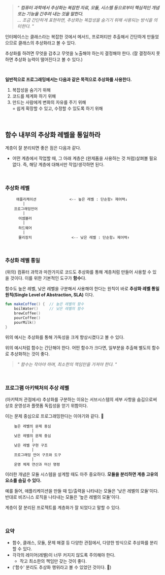 > *" **컴퓨터 과학에서 추상화는 복잡한 자료, 모듈, 시스템 등으로부터 핵심적인 개념 또는 기능을 간추려 내는 것을 말한다.** <br> ... 조금 간단하게 표현하면, 추상화는 복잡성을 숨기기 위해 사용되는 방식을 의미한다. "*

인터페이스는 클래스라는 복잡한 것에서 메서드, 프로퍼티만 추출해서 간단하게 만들었으므로 클래스의 추상화라고 볼 수 있다.

추상화를 하려면 무엇을 감추고 무엇을 노출해야 하는지 결정해야 한다. (잘 결정하지 못하면 추상화 능력이 떨어진다고 볼 수 있다.)

<br>

**일반적으로 프로그래밍에서는 다음과 같은 목적으로 추상화를 사용한다.**

1. 복잡성을 숨기기 위해
2. 코드를 체계화 하기 위해 
3. 만드는 사람에게 변화의 자유를 주기 위해 <br> = 쉽게 확장할 수 있고, 수정할 수 있도록 하기 위해

<br>

## 함수 내부의 추상화 레벨을 통일하라

계층이 잘 분리되면 좋은 점은 다음과 같다.

- 어떤 계층에서 작업할 때, 그 아래 계층은 (완제품을 사용하는 것 처럼)살펴볼 필요 없다. 즉, 해당 계층에 대해서만 작업/생각하면 된다.

<br>

### 추상화 레벨

```
     애플리케이션               <-- 높은 레벨 : 단순함↑ 제어력↓
        |
    프로그래밍언어
        |
      어셈블러
        |
      하드웨어
        |
      물리장치                  <-- 낮은 레벨 : 단순함↓ 제어력↑
```

<br>

### 추상화 레벨 통일

(위의) 컴퓨터 과학과 마찬가지로 코드도 추상화를 통해 계층처럼 만들어 사용할 수 있을 것이다. 이를 위한 기본적인 도구가 **함수**다.

함수도 높은 레벨, 낮은 레벨을 구분해서 사용해야 한다는 원칙이 바로 **추상화 레벨 통일 원칙(Single Level of Abstraction, SLA)** 이다.

```kotlin
fun makeCoffee() {  // 높은 레벨의 함수
    boilWater()     // 낮은 레벨의 함수
    brewCoffee()
    pourCoffee()
    pourMilk()
}
```

위의 예시는 추상화를 통해 가독성을 크게 향상시켰다고 볼 수 있다.

위의 예시처럼 함수는 간단해야 한다. 어떤 함수가 크다면, 일부분을 추출해 별도의 함수로 추상화하는 것이 좋다.

> *" 함수는 작아야 하며, 최소한의 책임만을 가져야 한다. "*

<br>

### 프로그램 아키텍처의 추상 레벨

(아키텍처 관점에서) 추상화를 구분하는 이유는 서브시스템의 세부 사항을 숨김으로써 상호 운영성과 플랫폼 독립성을 얻기 위함이다.

이는 문제 중심으로 프로그래밍한다는 이야기와 같다. :thinking:

```
    높은 레벨의 문제 중심
            |
    낮은 레벨의 문제 중심
            |
    낮은 레벨 구현 구조
            |
    프로그래밍 언어 구조와 도구
            |
    운영 체제 연산과 머신 명령
```

이러한 개념은 모듈 시스템을 설계할 때도 아주 중요하다. **모듈을 분리하면 계층 고유의 요소를 숨길 수 있다.**

예를 들어, 애플리케이션을 만들 때 입/출력을 나타내는 모듈은 '낮은 레벨의 모듈'이다.<br>
반대로 비즈니스 로직을 나타내는 모듈은 '높은 레벨의 모듈'이다.

계층이 잘 분리된 프로젝트를 계층화가 잘 되었다고 말할 수 있다.

<br>

### 요약

- 함수, 클래스, 모듈, 문제 해결 등 다양한 관점에서, 다양한 방식으로 추상화를 분리할 수 있다.
- 각각의 레이어(레벨)이 너무 커지지 않도록 주의해야 한다.
  - 작고 최소한의 책임만 갖는 것이 좋다.
- ('함수' 분리도 추상화 행위라고 볼 수 있었던 것이다. :thinking:)